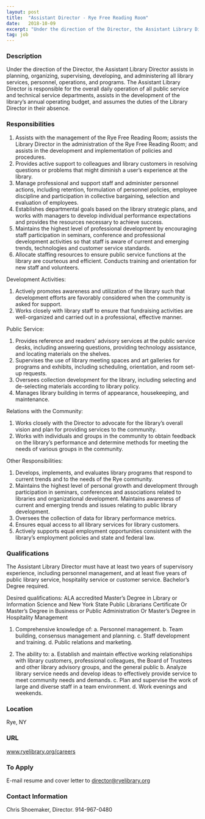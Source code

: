 ```yaml
---
layout: post
title:  "Assistant Director - Rye Free Reading Room"
date:   2018-10-09
excerpt: "Under the direction of the Director, the Assistant Library Director assists in planning, organizing, supervising, developing, and administering all library services, personnel, operations, and programs. The Assistant Library Director is responsible for the overall daily operation of all public service and technical service departments, assists in the development of the..."
tag: job
---
```


### Description   

Under the direction of the Director, the Assistant Library Director assists in planning, organizing, supervising, developing, and administering all library services, personnel, operations, and programs. The Assistant Library Director is responsible for the overall daily operation of all public service and technical service departments, assists in the development of the library’s annual operating budget, and assumes the duties of the Library Director in their absence. 


### Responsibilities   


1.	Assists with the management of the Rye Free Reading Room; assists the Library Director in the administration of the Rye Free Reading Room; and assists in the development and implementation of policies and procedures. 
2.	Provides active support to colleagues and library customers in resolving questions or problems that might diminish a user’s experience at the library.
3.	Manage professional and support staff and administer personnel actions, including retention, formulation of personnel policies, employee discipline and participation in collective bargaining, selection and evaluation of employees.
4.	Establishes departmental goals based on the library strategic plans, and works with managers to develop individual performance expectations and provides the resources necessary to achieve success.  
5.	Maintains the highest level of professional development by encouraging staff participation in seminars, conference and professional development activities so that staff is aware of current and emerging trends, technologies and customer service standards.
6.	Allocate staffing resources to ensure public service functions at the library are courteous and efficient. Conducts training and orientation for new staff and volunteers. 

Development Activities:

1.	Actively promotes awareness and utilization of the library such that development efforts are favorably considered when the community is asked for support.
2.	Works closely with library staff to ensure that fundraising activities are well-organized and carried out in a professional, effective manner.

Public Service:

1.	Provides reference and readers’ advisory services at the public service desks, including answering questions, providing technology assistance, and locating materials on the shelves.
2.	Supervises the use of library meeting spaces and art galleries for programs and exhibits, including scheduling, orientation, and room set-up requests.
3.	Oversees collection development for the library, including selecting and de-selecting materials according to library policy. 
4.	Manages library building in terms of appearance, housekeeping, and maintenance.

Relations with the Community:

1.	Works closely with the Director to advocate for the library’s overall vision and plan for providing services to the community.
2.	Works with individuals and groups in the community to obtain feedback on the library’s performance and determine methods for meeting the needs of various groups in the community.

Other Responsibilities:

1.	Develops, implements, and evaluates library programs that respond to current trends and to the needs of the Rye community.
2.	Maintains the highest level of personal growth and development through participation in seminars, conferences and associations related to libraries and organizational development.  Maintains awareness of current and emerging trends and issues relating to public library development.
3.	Oversees the collection of data for library performance metrics.
4.	Ensures equal access to all library services for library customers.
5.	Actively supports equal employment opportunities consistent with the library’s employment policies and state and federal law.



### Qualifications   

The Assistant Library Director must have at least two years of supervisory experience, including personnel management, and at least five years of public library service, hospitality service or customer service. Bachelor’s Degree required. 

Desired qualifications:
ALA accredited Master’s Degree in Library or Information Science and New York State Public Librarians Certificate 
Or
Master’s Degree in Business or Public Administration 
Or
Master’s Degree in Hospitality Management 

1.	Comprehensive knowledge of:
a.	Personnel management.
b.	Team building, consensus management and planning.
c.	Staff development and training.
d.	Public relations and marketing.

2.	The ability to:
a.	Establish and maintain effective working relationships with library
	customers, professional colleagues, the Board of Trustees and other library
	advisory groups, and the general public
b.	Analyze library service needs and develop ideas to effectively provide service
	to meet community needs and demands.
c.	Plan and supervise the work of large and diverse staff in a team environment.
d.	Work evenings and weekends.





### Location   

Rye, NY


### URL   

www.ryelibrary.org/careers

### To Apply   

E-mail resume and cover letter to director@ryelibrary.org




### Contact Information   

Chris Shoemaker, Director. 914-967-0480

